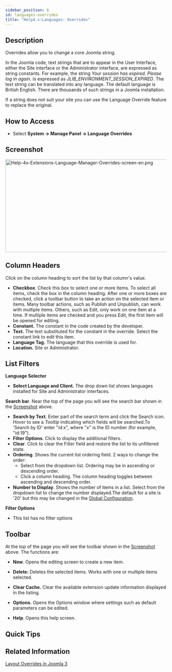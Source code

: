 ```yaml
---
sidebar_position: 6
id: languages-overrides
title: "Help4.x:Languages: Overrides"
---
```

## Description

Overrides allow you to change a core Joomla string.

In the Joomla code, text strings that are to appear in the User
Interface, either the Site interface or the Administrator interface, are
expressed as string constants. For example, the string *Your session has
expired. Please log in again.* is expressed as
*JLIB_ENVIRONMENT_SESSION_EXPIRED*. The text string can be translated
into any language. The default language is British English. There are
thousands of such strings in a Joomla installation.

If a string does not suit your site you can use the Language Override
feature to replace the original.

## How to Access

- Select **System **→** Manage Panel **→** Language Overrides**

## Screenshot

<img
src="https://docs.joomla.org/images/thumb/b/bb/Help-4x-Extensions-Language-Manager-Overrides-screen-en.png/800px-Help-4x-Extensions-Language-Manager-Overrides-screen-en.png"
decoding="async"
srcset="https://docs.joomla.org/images/thumb/b/bb/Help-4x-Extensions-Language-Manager-Overrides-screen-en.png/1200px-Help-4x-Extensions-Language-Manager-Overrides-screen-en.png 1.5x, https://docs.joomla.org/images/b/bb/Help-4x-Extensions-Language-Manager-Overrides-screen-en.png 2x"
data-file-width="1212" data-file-height="440" width="800" height="290"
alt="Help-4x-Extensions-Language-Manager-Overrides-screen-en.png" />

## Column Headers

Click on the column heading to sort the list by that column's value.

- **Checkbox**. Check this box to select one or more items. To select
  all items, check the box in the column heading. After one or more
  boxes are checked, click a toolbar button to take an action on the
  selected item or items. Many toolbar actions, such as Publish and
  Unpublish, can work with multiple items. Others, such as Edit, only
  work on one item at a time. If multiple items are checked and you
  press Edit, the first item will be opened for editing.
- **Constant.** The constant in the code created by the developer.
- **Text.** The text substituted for the constant in the override.
  Select the constant link to edit this item.
- **Language Tag.** The language that this override is used for.
- **Location.** Site or Administrator.

## List Filters

**Language Selector**

- **Select Language and Client.** The drop down list shows languages
  installed for Site and Administrator interfaces.

**Search bar**. Near the top of the page you will see the search bar
shown in the [Screenshot](#screenshot) above.

- **Search by Text**. Enter part of the search term and click the Search
  icon. *Hover* to see a *Tooltip* indicating which fields will be
  searched.To 'Search by ID' enter "id:x", where "x" is the ID number
  (for example, "id:19").
- **Filter Options**. Click to display the additional filters.
- **Clear**. Click to clear the Filter field and restore the list to its
  unfiltered state.
- **Ordering**. Shows the current list ordering field. 2 ways to change
  the order:
  - Select from the dropdown list. Ordering may be in ascending or
    descending order.
  - Click a column heading. The column heading toggles between ascending
    and descending order.
- **Number to Display**. Shows the number of items in a list. Select
  from the dropdown list to change the number displayed.The default for
  a site is '20' but this may be changed in the [Global
  Configuration](https://docs.joomla.org/Help4.x:Site_Global_Configuration/en#defaultlistlimit "Special:MyLanguage/Help4.x:Site Global Configuration/en").

**Filter Options**

- This list has no filter options

## Toolbar

At the top of the page you will see the toolbar shown in the
[Screenshot](#Screenshot) above. The functions are:

- **New**. Opens the editing screen to create a new item.

<!-- -->

- **Delete:** Deletes the selected items. Works with one or multiple
  items selected.

<!-- -->

- **Clear Cache.** Clear the available extension update information
  displayed in the listing.

<!-- -->

- **Options.** Opens the Options window where settings such as default
  parameters can be edited.

<!-- -->

- **Help**. Opens this help screen.

## Quick Tips

## Related Information

[Layout Overrides in Joomla
3](https://docs.joomla.org/J3.x:Language_Overrides_in_Joomla/en "J3.x:Language Overrides in Joomla/en")
